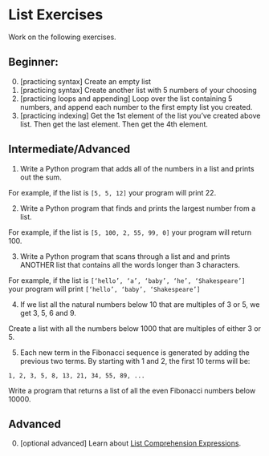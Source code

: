 # List Exercises

Work on the following exercises.

## Beginner:
0. [practicing syntax] Create an empty list
1. [practicing syntax] Create another list with 5 numbers of your choosing
2. [practicing loops and appending] Loop over the list containing 5 numbers, and append each number to the first empty list you created.
3. [practicing indexing] Get the 1st element of the list you’ve created above list. Then get the last element. Then get the 4th element.
 

## Intermediate/Advanced
1. Write a Python program that adds all of the numbers in a list and prints out the sum.

For example, if the list is `[5, 5, 12]` your program will print 22.

2. Write a Python program that finds and prints the largest number from a list.

For example, if the list is `[5, 100, 2, 55, 99, 0]` your program will return 100.

3. Write a Python program that scans through a list and and prints ANOTHER list that contains all the words longer than 3 characters.

For example, if the list is `[‘hello’, ‘a’, ‘baby’, ‘he’, ‘Shakespeare’]` your program will print `[‘hello’, ‘baby’, ‘Shakespeare’]`


4. If we list all the natural numbers below 10 that are multiples of 3 or 5, we get 3, 5, 6 and 9.

Create a list with all the numbers below 1000 that are multiples of either 3 or 5.

5. Each new term in the Fibonacci sequence is generated by adding the previous two terms. By starting with 1 and 2, the first 10 terms will be:

`1, 2, 3, 5, 8, 13, 21, 34, 55, 89, ...`

Write a program that returns a list of all the even Fibonacci numbers below 10000.
 

## Advanced
0. [optional advanced] Learn about [List Comprehension Expressions](http://www.secnetix.de/olli/Python/list_comprehensions.hawk).